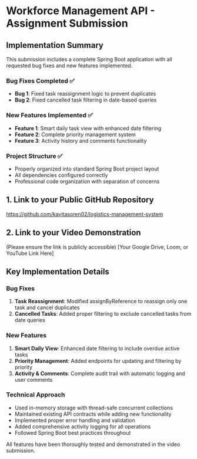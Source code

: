 # Workforce Management API - Assignment Submission

## Implementation Summary

This submission includes a complete Spring Boot application with all requested bug fixes and new features implemented.

### Bug Fixes Completed ✅
- **Bug 1**: Fixed task reassignment logic to prevent duplicates
- **Bug 2**: Fixed cancelled task filtering in date-based queries

### New Features Implemented ✅
- **Feature 1**: Smart daily task view with enhanced date filtering
- **Feature 2**: Complete priority management system
- **Feature 3**: Activity history and comments functionality

### Project Structure ✅
- Properly organized into standard Spring Boot project layout
- All dependencies configured correctly
- Professional code organization with separation of concerns

## 1. Link to your Public GitHub Repository
https://github.com/kavitasoren02/logistics-management-system

## 2. Link to your Video Demonstration
(Please ensure the link is publicly accessible)
[Your Google Drive, Loom, or YouTube Link Here]

## Key Implementation Details

### Bug Fixes
1. **Task Reassignment**: Modified assignByReference to reassign only one task and cancel duplicates
2. **Cancelled Tasks**: Added proper filtering to exclude cancelled tasks from date queries

### New Features
1. **Smart Daily View**: Enhanced date filtering to include overdue active tasks
2. **Priority Management**: Added endpoints for updating and filtering by priority
3. **Activity & Comments**: Complete audit trail with automatic logging and user comments

### Technical Approach
- Used in-memory storage with thread-safe concurrent collections
- Maintained existing API contracts while adding new functionality
- Implemented proper error handling and validation
- Added comprehensive activity logging for all operations
- Followed Spring Boot best practices throughout

All features have been thoroughly tested and demonstrated in the video submission.